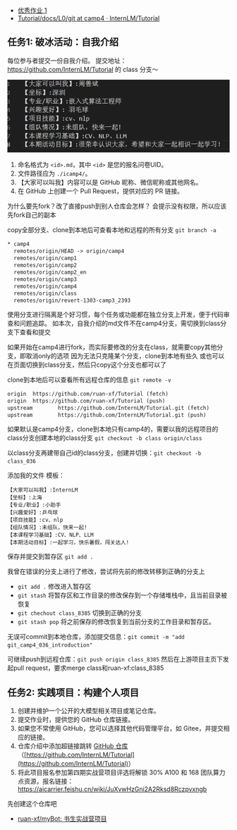 - [优秀作业 1](https://juejin.cn/post/7431847699568558092)
- [Tutorial/docs/L0/git at camp4 · InternLM/Tutorial](https://github.com/InternLM/Tutorial/tree/camp4/docs/L0/git)

## **任务1: 破冰活动：自我介绍**
每位参与者提交一份自我介绍。
提交地址：https://github.com/InternLM/Tutorial 的 class 分支～

![alt text](https://github.com/random-zhou/ailabImage/blob/main/taskim1.png)


1. 命名格式为 `<id>.md`，其中 `<id>` 是您的报名问卷UID。
2. 文件路径应为 `./icamp4/`。
3. 【大家可以叫我】内容可以是 GitHub 昵称、微信昵称或其他网名。
4. 在 GitHub 上创建一个 Pull Request，提供对应的 PR 链接。


为什么要先fork？改了直接push到别人仓库会怎样？
会提示没有权限，所以应该先fork自己的副本

copy全部分支、clone到本地后可查看本地和远程的所有分支
`git branch -a`
```
* camp4
  remotes/origin/HEAD -> origin/camp4
  remotes/origin/camp1
  remotes/origin/camp2
  remotes/origin/camp2_en
  remotes/origin/camp3
  remotes/origin/camp4
  remotes/origin/class
  remotes/origin/revert-1303-camp3_2393
```

使用分支进行隔离是个好习惯，每个任务或功能都在独立分支上开发，便于代码审查和问题追踪。
如本次，自我介绍的md文件不在camp4分支，需切换到class分支下查看和提交

如果开始在camp4进行fork，而实际要修改的分支在class，就需要copy其他分支，即取消only的选项
因为无法只克隆某个分支，clone到本地有些久
或也可以在页面切换到class分支，然后只copy这个分支也都可以了

clone到本地后可以查看所有远程仓库的信息 `git remote -v`
```
origin  https://github.com/ruan-xf/Tutorial (fetch)
origin  https://github.com/ruan-xf/Tutorial (push)
upstream        https://github.com/InternLM/Tutorial.git (fetch)
upstream        https://github.com/InternLM/Tutorial.git (push)
```

如果默认是camp4分支，clone到本地只有camp4的，需要以我的远程项目的class分支创建本地的class分支
`git checkout -b class origin/class`


以class分支再建带自己id的class分支，创建并切换：`git checkout -b class_036`

添加我的文件
模板：
```
【大家可以叫我】:InternLM
【坐标】:上海
【专业/职业】:小助手
【兴趣爱好】:乒乓球
【项目技能】:cv、nlp
【组队情况】:未组队，快来一起!
【本课程学习基础】:CV、NLP、LLM
【本期活动目标】:一起学习，快乐暑假，闯关达人!
```

保存并提交到暂存区 `git add .`

我曾在错误的分支上进行了修改，尝试将先前的修改转移到正确的分支上
- `git add .` 修改进入暂存区
- `git stash` 将暂存区和工作目录的修改保存到一个存储堆栈中，且当前目录被恢复
- `git chechout class_8385` 切换到正确的分支
- `git stash pop` 将之前保存的修改恢复到当前分支的工作目录和暂存区。

无误可commit到本地仓库，添加提交信息：`git commit -m "add git_camp4_036_introduction"`

可继续push到远程仓库：`git push origin class_8385`
然后在上游项目主页下发起pull request，要求merge class和ruan-xf:class_8385


## **任务2: 实践项目：构建个人项目**


1. 创建并维护一个公开的大模型相关项目或笔记仓库。
2. 提交作业时，提供您的 GitHub 仓库链接。
3. 如果您不常使用 GitHub，您可以选择其他代码管理平台，如 Gitee，并提交相应的链接。
4. 仓库介绍中添加超链接跳转 [GitHub 仓库](https://github.com/InternLM/Tutorial)（<u>[https://github.com/InternLM/Tutorial](https://github.com/InternLM/Tutorial)</u>）
5. 将此项目报名参加第四期实战营项目评选将解锁 30% A100 和 168 团队算力点资源，报名链接：https://aicarrier.feishu.cn/wiki/JuXvwHzGni2A2Rksd8Rczpvxngb


先创建这个仓库吧
- [ruan-xf/myBot: 书生实战营项目](https://github.com/ruan-xf/myBot)
